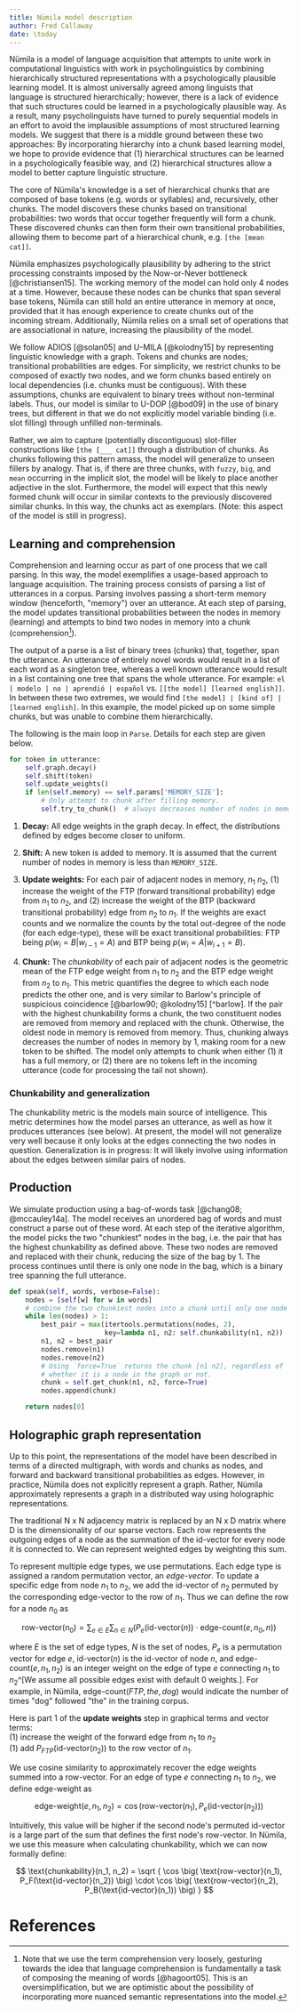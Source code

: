```yaml
---
title: Nümila model description
author: Fred Callaway
date: \today
---
```


Nümila is a model of language acquisition that attempts to unite work in computational linguistics with work in psycholinguistics by combining hierarchically structured representations with a psychologically plausible learning model. It is almost universally agreed among linguists that language is structured hierarchically; however, there is a lack of evidence that such structures could be learned in a psychologically plausible way. As a result, many psycholinguists have turned to purely sequential models in an effort to avoid the implausible assumptions of most structured learning models. We suggest that there is a middle ground between these two approaches: By incorporating hierarchy into a chunk based learning model, we hope to provide evidence that (1) hierarchical structures can be learned in a psychologically feasible way, and (2) hierarchical structures allow a model to better capture linguistic structure.

The core of Nümila's knowledge is a set of hierarchical chunks that are composed of base tokens (e.g. words or syllables) and, recursively, other chunks. The model discovers these chunks based on transitional probabilities: two words that occur together frequently will form a chunk. These discovered chunks can then form their own transitional probabilities, allowing them to become part of a hierarchical chunk, e.g. `[the [mean cat]]`.

Nümila emphasizes psychologically plausibility by adhering to the strict processing constraints imposed by the Now-or-Never bottleneck [@christiansen15]. The working memory of the model can hold only 4 nodes at a time. However, because these nodes can be chunks that span several base tokens, Nümila can still hold an entire utterance in memory at once, provided that it has enough experience to create chunks out of the incoming stream. Additionally, Nümila relies on a small set of operations that are associational in nature, increasing the plausibility of the model.

We follow ADIOS [@solan05] and U-MILA [@kolodny15] by representing linguistic knowledge with a graph. Tokens and chunks are nodes; transitional probabilities are edges. For simplicity, we restrict chunks to be composed of exactly two nodes, and we form chunks based entirely on local dependencies (i.e. chunks must be contiguous). With these assumptions, chunks are equivalent to binary trees without non-terminal labels. Thus, our model is similar to U-DOP [@bod09] in the use of binary trees, but different in that we do not explicitly model variable binding (i.e. slot filling) through unfilled non-terminals.

Rather, we aim to capture (potentially discontiguous) slot-filler constructions like `[the [___ cat]]` through a distribution of chunks. As chunks following this pattern amass, the model will generalize to unseen fillers by analogy. That is, if there are three chunks, with `fuzzy`, `big`, and `mean` occurring in the implicit slot, the model will be likely to place another adjective in the slot. Furthermore, the model will expect that this newly formed chunk will occur in similar contexts to the previously discovered similar chunks. In this way, the chunks act as exemplars. (Note: this aspect of the model is still in progress).

## Learning and comprehension
Comprehension and learning occur as part of one process that we call parsing. In this way, the model exemplifies a usage-based approach to language acquisition. The training process consists of parsing a list of utterances in a corpus. Parsing involves passing a short-term memory window (henceforth,  "memory") over an utterance. At each step of parsing, the model updates transitional probabilities between the nodes in memory (learning) and attempts to bind two nodes in memory into a chunk (comprehension[^comp]).

[^comp]: Note that we use the term comprehension very loosely, gesturing towards the idea that language comprehension is fundamentally a task of composing the meaning of words [@hagoort05]. This is an oversimplification, but we are optimistic about the possibility of incorporating more nuanced semantic representations into the model.

The output of a parse is a list of binary trees (chunks) that, together, span the utterance. An utterance of entirely novel words would result in a list of each word as a singleton tree, whereas a well known utterance would result in a list containing one tree that spans the whole utterance. For example: `el | modelo | no | aprendió | español` vs. `[[the model] [learned english]]`. In between these two extremes, we would find `[the model] | [kind of] | [learned english]`. In this example, the model picked up on some simple chunks, but was unable to combine them hierarchically.

The following is the main loop in `Parse`. Details for each step are given below.

```python
for token in utterance:
    self.graph.decay()
    self.shift(token)
    self.update_weights()
    if len(self.memory) == self.params['MEMORY_SIZE']:
        # Only attempt to chunk after filling memory.
        self.try_to_chunk()  # always decreases number of nodes in memory by 1
```

1. __Decay:__ All edge weights in the graph decay. In effect, the distributions defined by edges become closer to uniform.

2. __Shift:__ A new token is added to memory. It is assumed that the current number of nodes in memory is less than `MEMORY_SIZE`.

3. __Update weights:__ For each pair of adjacent nodes in memory, $n_1\ n_2$, (1) increase the weight of the FTP (forward transitional probability) edge from $n_1$ to $n_2$, and (2) increase the weight of the BTP (backward transitional probability) edge from $n_2$ to $n_1$. If the weights are exact counts and we normalize the counts by the total out-degree of the node (for each edge-type), these will be exact transitional probabilities: FTP being $p(w_i = B | w_{i-1} = A)$ and BTP being $p(w_i = A | w_{i+1} = B)$. 

4. __Chunk:__ The _chunkability_ of each pair of adjacent nodes is the geometric mean of the FTP edge weight from $n_1$ to $n_2$ and the BTP edge weight from $n_2$ to $n_1$. This metric quantifies the degree to which each node predicts the other one, and is very similar to Barlow's principle of suspicious coincidence [@barlow90; @kolodny15] [^barlow]. If the pair with the highest chunkability forms a chunk, the two constituent nodes are removed from memory and replaced with the chunk. Otherwise, the oldest node in memory is removed from memory. Thus, chunking always decreases the number of nodes in memory by 1, making room for a new token to be shifted. The model only attempts to chunk when either (1) it has a full memory, or (2) there are no tokens left in the incoming utterance (code for processing the tail not shown).

### Chunkability and generalization
The chunkability metric is the models main source of intelligence. This metric determines how the model parses an utterance, as well as how it produces utterances (see below). At present, the model will not generalize very well because it only looks at the edges connecting the two nodes in question. Generalization is in progress: It will likely involve using information about the edges between similar pairs of nodes.

## Production
We simulate production using a bag-of-words task [@chang08; @mccauley14a]. The model receives an unordered bag of words and must construct a parse out of these word. At each step of the iterative algorithm, the model picks the two "chunkiest" nodes in the bag, i.e. the pair that has the highest chunkability as defined above. These two nodes are removed and replaced with their chunk, reducing the size of the bag by 1. The process continues until there is only one node in the bag, which is a binary tree spanning the full utterance.

```python
def speak(self, words, verbose=False):
    nodes = [self[w] for w in words]
    # combine the two chunkiest nodes into a chunk until only one node left
    while len(nodes) > 1:
        best_pair = max(itertools.permutations(nodes, 2),
                        key=lambda n1, n2: self.chunkability(n1, n2))
        n1, n2 = best_pair
        nodes.remove(n1)
        nodes.remove(n2)
        # Using `force=True` returns the chunk [n1 n2], regardless of 
        # whether it is a node in the graph or not.
        chunk = self.get_chunk(n1, n2, force=True)
        nodes.append(chunk)

    return nodes[0]
```

## Holographic graph representation
Up to this point, the representations of the model have been described in terms of a directed multigraph, with words and chunks as nodes, and forward and backward transitional probabilities as edges. However, in practice, Nümila does not explicitly represent a graph. Rather, Nümila approximately represents a graph in a distributed way using holographic representations.

The traditional N x N adjacency matrix is replaced by an N x D matrix where D is the dimensionality of our sparse vectors. Each row represents the outgoing edges of a node as the summation of the id-vector for every node it is connected to. We can represent weighted edges by weighting this sum.

To represent multiple edge types, we use permutations. Each edge type is assigned a random permutation vector, an _edge-vector_. To update a specific edge from node $n_1$ to $n_2$, we add the id-vector of $n_2$ permuted by the corresponding edge-vector to the row of $n_1$. Thus we can define the row for a node $n_0$ as

$$ \text{row-vector}(n_0) = \sum_{e\in E} \sum_{n \in N} \Big(
                              P_e(\text{id-vector}(n))
                              \cdot \text{edge-count}(e, n_0, n) \Big)
$$

where $E$ is the set of edge types, $N$ is the set of nodes, $P_e$ is a permutation vector for edge $e$, $\text{id-vector}(n)$ is the id-vector of node $n$, and $\text{edge-count}(e, n_1, n_2)$ is an integer weight on the edge of type $e$ connecting $n_1$ to $n_2$^[We assume all possible edges exist with default 0 weights.]. For example, in Nümila, $\text{edge-count}(FTP, the, dog)$ would indicate the number of times "dog" followed "the" in the training corpus.

Here is part 1 of the __update weights__ step in graphical terms and vector terms:  
(1) increase the weight of the forward edge from $n_1$ to $n_2$  
(1) add $P_{FTP}(\text{id-vector}(n_2))$ to the row vector of $n_1$.  

We use cosine similarity to approximately recover the edge weights summed into a row-vector. For an edge of type $e$ connecting $n_1$ to $n_2$, we define edge-weight as

$$ \text{edge-weight}(e, n_1, n_2) = 
        \cos \big(\text{row-vector}(n_1), 
              P_e(\text{id-vector}(n_2))\big)
$$

Intuitively, this value will be higher if the second node's permuted id-vector is a large part of the sum that defines the first node's row-vector. In Nümila, we use this measure when calculating chunkability, which we can now formally define:

$$ \text{chunkability}(n_1, n_2) = \sqrt
    { \cos \big( \text{row-vector}(n_1), P_F(\text{id-vector}(n_2)) \big) \cdot
      \cos \big( \text{row-vector}(n_2), P_B(\text{id-vector}(n_1)) \big) }
$$

# References
